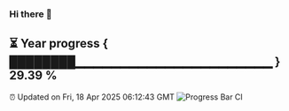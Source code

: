 ### Hi there 👋
⏳ Year progress { ████████▁▁▁▁▁▁▁▁▁▁▁▁▁▁▁▁▁▁▁▁▁▁ } 29.39 %
---
⏰ Updated on Fri, 18 Apr 2025 06:12:43 GMT
![Progress Bar CI](https://github.com/Moyi321/Moyi321/workflows/Progress%20Bar%20CI/badge.svg)

